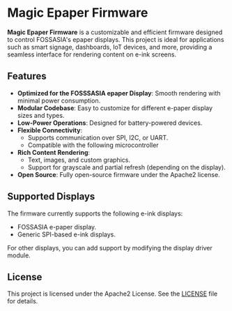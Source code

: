 # Magic Epaper Firmware

**Magic Epaper Firmware** is a customizable and efficient firmware designed to control FOSSASIA's epaper displays. This project is ideal for applications such as smart signage, dashboards, IoT devices, and more, providing a seamless interface for rendering content on e-ink screens.

## Features

- **Optimized for the FOSSSASIA epaper Display**: Smooth rendering with minimal power consumption.
- **Modular Codebase**: Easy to customize for different e-paper display sizes and types.
- **Low-Power Operations**: Designed for battery-powered devices.
- **Flexible Connectivity**:
  - Supports communication over SPI, I2C, or UART.
  - Compatible with the following microcontroller
- **Rich Content Rendering**:
  - Text, images, and custom graphics.
  - Support for grayscale and partial refresh (depending on the display).
- **Open Source**: Fully open-source firmware under the Apache2 license.

## Supported Displays

The firmware currently supports the following e-ink displays:
- FOSSASIA e-paper display.
- Generic SPI-based e-ink displays.

For other displays, you can add support by modifying the display driver module.

## License

This project is licensed under the Apache2 License. See the [LICENSE](LICENSE.md) file for details.
